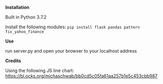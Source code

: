 __Installation__

Built in Python 3.7.2

Install the following modules:
`pip install flask pandas pattern fix_yahoo_finance`

__Use__

run server.py and open your browser to your localhost address

__Credits__

Using the following JS line chart:
https://bl.ocks.org/michaschwab/bb0cd5c05fa61aa257b1e5c453cbb987

